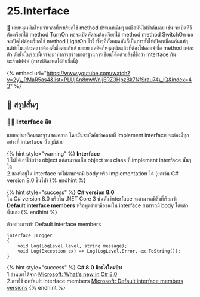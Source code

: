 # 25.Interface

💬 เคยหงุดหงิดไหมว่าเวลาที่เราเรียกใช้ method ประเภทเดิมๆ แต่ชื่อมันไม่ซ้ำกันเลย เช่น จะเปิดทีวีต้องเรียกใช้ method TurnOn พอจะเปิดพัดลมต้องเรียกใช้ method method SwitchOn พอจะเปิดไฟต้องเรียกใช้ method LightOn ไรงี้ ทั้งๆที่ทั้งหมดมันก็เป็นการสั่งให้เปิดเหมือนกันแท้ๆ แต่ทำไมแต่ละคลาสต้องตั้งชื่อต่างกันด้วยยยย แค่คิดก็หงุดหงิดแล้วที่ต้องไปคอยจำชื่อ method แต่ละตัว ดังนั้นในรอบนี้เราจะมาทำการสร้างมาตรฐานการเขียนโค๊ดด้วยสิ่งที่ชื่อว่า Interface กันนะฮ๊าฟฟฟฟ \(อารณ์ดีละพอได้ยินชื่อนี้\)

{% embed url="https://www.youtube.com/watch?v=2y\_RMaR5as4&list=PLUjAn8nwWnijERZ3HpzBk7NfSrau74\_lQ&index=43" %}

## 🎯 สรุปสั้นๆ

### 👨‍🚀 Interface คือ

แบบอย่างหรือมาตรฐานของคลาส โดยมันจะบังคับว่าคลาสที่ implement interface จะต้องมีทุกอย่างที่ interface นั้นๆมีด้วย

{% hint style="warning" %}
**Interface**  
1.ไม่ได้เอาไว้สร้าง object แต่สามารถเก็บ object ของ class ที่ implement interface นั้นๆได้  
2.ของที่อยู่ใน interface จะไม่สามารถมี body หรือ implementation ได้ \(ยกเว้น C\# version 8.0 ขึ้นไป\)
{% endhint %}

{% hint style="success" %}
**C\# version 8.0**  
ใน C\# version 8.0 หรือใน .NET Core 3 นั้นตัว interface จะสามารถมีสิ่งที่เรียกว่า **Default interface members** หรือพูดง่ายๆคือของใน interface สามารถมี body ได้แล้วนั่นเอง
{% endhint %}

ตัวอย่างการทำ Default interface members

```text
interface ILogger
{
    void Log(LogLevel level, string message);
    void Log(Exception ex) => Log(LogLevel.Error, ex.ToString());
}
```

{% hint style="success" %}
**C\# 8.0 มีอะไรใหม่บ้าง**  
1.อ่านเอาได้จาก [Microsoft: What's new in C\# 8.0](https://docs.microsoft.com/en-us/dotnet/csharp/whats-new/csharp-8)  
2.การใช้ default interface members [Microsoft: Default interface members versions](https://docs.microsoft.com/en-us/dotnet/csharp/tutorials/default-interface-members-versions)
{% endhint %}



